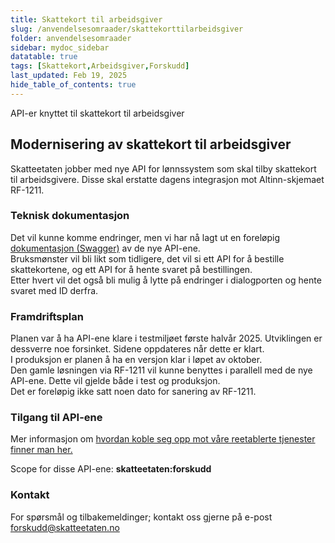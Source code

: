 ```yaml
---
title: Skattekort til arbeidsgiver
slug: /anvendelsesomraader/skattekorttilarbeidsgiver
folder: anvendelsesomraader
sidebar: mydoc_sidebar
datatable: true
tags: [Skattekort,Arbeidsgiver,Forskudd]
last_updated: Feb 19, 2025
hide_table_of_contents: true
---
```

<Summary>API-er knyttet til skattekort til arbeidsgiver</Summary>

## Modernisering av skattekort til arbeidsgiver

Skatteetaten jobber med nye API for lønnssystem som skal tilby skattekort til arbeidsgivere. Disse skal erstatte dagens integrasjon mot Altinn-skjemaet RF-1211.

### Teknisk dokumentasjon
Det vil kunne komme endringer, men vi har nå lagt ut en foreløpig [dokumentasjon (Swagger)](https://app.swaggerhub.com/apis/skatteetaten/bestilling-av_skattekort) av de nye API-ene.  
Bruksmønster vil bli likt som tidligere, det vil si ett API for å bestille skattekortene, og ett API for å hente svaret på bestillingen.  
Etter hvert vil det også bli mulig å lytte på endringer i dialogporten og hente svaret med ID derfra.

### Framdriftsplan
Planen var å ha API-ene klare i testmiljøet første halvår 2025. Utviklingen er dessverre noe forsinket. Sidene oppdateres når dette er klart.  
I produksjon er planen å ha en versjon klar i løpet av oktober.  
Den gamle løsningen via RF-1211 vil kunne benyttes i parallell med de nye API-ene. Dette vil gjelde både i test og produksjon.  
Det er foreløpig ikke satt noen dato for sanering av RF-1211.

### Tilgang til API-ene
Mer informasjon om [hvordan koble seg opp mot våre reetablerte tjenester finner man her.](https://www.skatteetaten.no/samarbeidspartnere/reetablering-altinn/systemleverandor/oppkobling/)

Scope for disse API-ene: **skatteetaten:forskudd**

### Kontakt
For spørsmål og tilbakemeldinger; kontakt oss gjerne på e-post forskudd@skatteetaten.no
